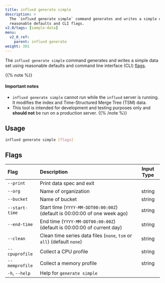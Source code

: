 ```yaml
---
title: influxd generate simple
description: >
  The `influxd generate simple` command generates and writes a simple data set using
  reasonable defaults and CLI flags.
v2.0/tags: [sample-data]
menu:
  v2_0_ref:
    parent: influxd generate
weight: 301
---
```


The `influxd generate simple` command generates and writes a simple data set using
reasonable defaults and command line interface (CLI) [flags](#flags).

{{% note %}}
#### Important notes
- `influxd generate simple` cannot run while the `influxd` server is running.
  It modifies the index and Time-Structured Merge Tree (TSM) data.
- This tool is intended for development and testing purposes only and
  **should not** be run on a production server.
{{% /note %}}

## Usage
```sh
influxd generate simple [flags]
```

## Flags
| Flag           | Description                                                               | Input Type |
|:----           |:-----------                                                               |:----------:|
| `--print`      | Print data spec and exit                                                  |            |
| `--org`        | Name of organization                                                      | string     |
| `--bucket`     | Name of bucket                                                            | string     |
| `--start-time` | Start time (`YYYY-MM-DDT00:00:00Z`) (default is 00:00:00 of one week ago) | string     |
| `--end-time`   | End time (`YYYY-MM-DDT00:00:00Z`) (default is 00:00:00 of current day)    | string     |
| `--clean`      | Clean time series data files (`none`, `tsm` or `all`) (default `none`)    | string     |
| `--cpuprofile` | Collect a CPU profile                                                     | string     |
| `--memprofile` | Collect a memory profile                                                  | string     |
| `-h`, `--help` | Help for `generate simple`                                                |            |
